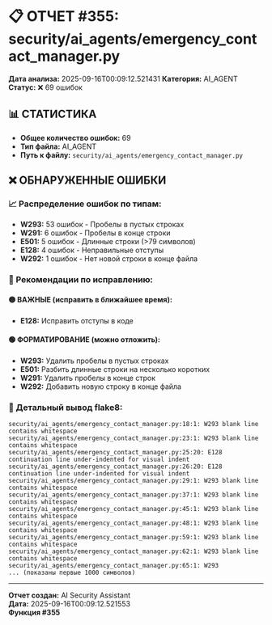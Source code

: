 # 📋 ОТЧЕТ #355: security/ai_agents/emergency_contact_manager.py

**Дата анализа:** 2025-09-16T00:09:12.521431
**Категория:** AI_AGENT
**Статус:** ❌ 69 ошибок

## 📊 СТАТИСТИКА

- **Общее количество ошибок:** 69
- **Тип файла:** AI_AGENT
- **Путь к файлу:** `security/ai_agents/emergency_contact_manager.py`

## ❌ ОБНАРУЖЕННЫЕ ОШИБКИ

### 📈 Распределение ошибок по типам:

- **W293:** 53 ошибок - Пробелы в пустых строках
- **W291:** 6 ошибок - Пробелы в конце строки
- **E501:** 5 ошибок - Длинные строки (>79 символов)
- **E128:** 4 ошибок - Неправильные отступы
- **W292:** 1 ошибок - Нет новой строки в конце файла

### 🎯 Рекомендации по исправлению:

#### 🟡 ВАЖНЫЕ (исправить в ближайшее время):
- **E128:** Исправить отступы в коде

#### 🟢 ФОРМАТИРОВАНИЕ (можно отложить):
- **W293:** Удалить пробелы в пустых строках
- **E501:** Разбить длинные строки на несколько коротких
- **W291:** Удалить пробелы в конце строк
- **W292:** Добавить новую строку в конце файла

### 📝 Детальный вывод flake8:

```
security/ai_agents/emergency_contact_manager.py:18:1: W293 blank line contains whitespace
security/ai_agents/emergency_contact_manager.py:23:1: W293 blank line contains whitespace
security/ai_agents/emergency_contact_manager.py:25:20: E128 continuation line under-indented for visual indent
security/ai_agents/emergency_contact_manager.py:26:20: E128 continuation line under-indented for visual indent
security/ai_agents/emergency_contact_manager.py:29:1: W293 blank line contains whitespace
security/ai_agents/emergency_contact_manager.py:37:1: W293 blank line contains whitespace
security/ai_agents/emergency_contact_manager.py:45:1: W293 blank line contains whitespace
security/ai_agents/emergency_contact_manager.py:48:1: W293 blank line contains whitespace
security/ai_agents/emergency_contact_manager.py:59:1: W293 blank line contains whitespace
security/ai_agents/emergency_contact_manager.py:62:1: W293 blank line contains whitespace
security/ai_agents/emergency_contact_manager.py:65:1: W293
... (показаны первые 1000 символов)
```

---
**Отчет создан:** AI Security Assistant  
**Дата:** 2025-09-16T00:09:12.521553  
**Функция #355**
